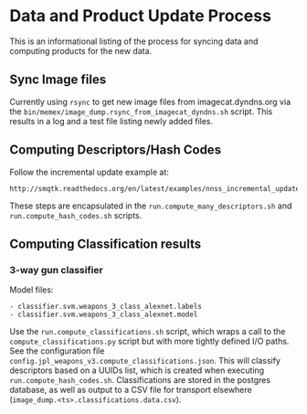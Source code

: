 # Data and Product Update Process
This is an informational listing of the process for syncing data and computing products for the new data.

## Sync Image files
Currently using ``rsync`` to get new image files from imagecat.dyndns.org via the ``bin/memex/image_dump.rsync_from_imagecat_dyndns.sh`` script.
This results in a log and a test file listing newly added files.

## Computing Descriptors/Hash Codes
Follow the incremental update example at:
 
    http://smqtk.readthedocs.org/en/latest/examples/nnss_incremental_update/incremental_example.html
    
These steps are encapsulated in the ``run.compute_many_descriptors.sh`` and ``run.compute_hash_codes.sh`` scripts.
    
## Computing Classification results

### 3-way gun classifier
Model files:

    - classifier.svm.weapons_3_class_alexnet.labels
    - classifier.svm.weapons_3_class_alexnet.model

Use the ``run.compute_classifications.sh`` script, which wraps a call to the ``compute_classifications.py`` script but with more tightly defined I/O paths.
See the configuration file ``config.jpl_weapons_v3.compute_classifications.json``.
This will classify descriptors based on a UUIDs list, which is created when executing ``run.compute_hash_codes.sh``.
Classifications are stored in the postgres database, as well as output to a CSV file for transport elsewhere (``image_dump.<ts>.classifications.data.csv``).
